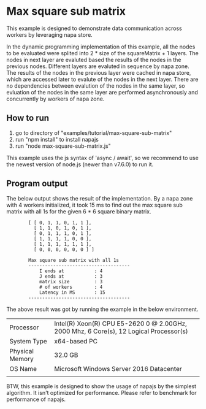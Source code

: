 # Max square sub matrix
This example is designed to demonstrate data communication across workers by leveraging napa store.

In the dynamic programming implementation of this example, all the nodes to be evaluated were splited into 2 * size of the squareMatrix + 1 layers. The nodes in next layer are evaluted based the results of the nodes in the previous nodes. Different layers are evaluted in sequence by napa zone. The results of the nodes in the previous layer were cached in napa store, which are accessed later to evalute of the nodes in the next layer. There are no dependencies between evalution of the nodes in the same layer, so evluation of the nodes in the same layer are performed asynchronously and concurrently by workers of napa zone.

## How to run
1. go to directory of "examples/tutorial/max-square-sub-matrix"
2. run "npm install" to install napajs
3. run "node max-square-sub-matrix.js"

This example uses the js syntax of 'async / await', so we recommend to use the newest version of node.js (newer than v7.6.0) to run it.

## Program output
The below output shows the result of the implementation. By a napa zone with 4 workers initialized, it took 15 ms to find out the max square sub matrix with all 1s for the given 6 * 6 square binary matrix.
```
        [ [ 0, 1, 1, 0, 1, 1 ],
          [ 1, 1, 0, 1, 0, 1 ],
          [ 0, 1, 1, 1, 0, 1 ],
          [ 1, 1, 1, 1, 0, 0 ],
          [ 1, 1, 1, 1, 1, 1 ],
          [ 0, 0, 0, 0, 0, 0 ] ]

        Max square sub matrix with all 1s
        -------------------------------------
            I ends at           : 4
            J ends at           : 3
            matrix size         : 3
            # of workers        : 4
            Latency in MS       : 15
        -------------------------------------
```
The above result was got by running the example in the below environment.

|               |                                                                                       |
|---------------|---------------------------------------------------------------------------------------|
|Processor      |Intel(R) Xeon(R) CPU E5-2620 0 @ 2.00GHz, 2000 Mhz, 6 Core(s), 12 Logical Processor(s) |
|System Type    |x64-based PC                                                                           |
|Physical Memory|32.0 GB                                                                                |
|OS Name        |Microsoft Windows Server 2016 Datacenter                                               |
|               |                                                                                       |

BTW, this example is designed to show the usage of napajs by the simplest algorithm. It isn't optimized for performance. Please refer to benchmark for performance of napajs.